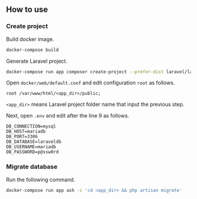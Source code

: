 ## How to use

### Create project

Build docker image.

```bash
docker-compose build
```

Generate Laravel project.

```bash
docker-compose run app composer create-project --prefer-dist laravel/laravel <app_dir>
```

Open `docker/web/default.conf` and edit configuration `root` as follows.

```
root /var/www/html/<app_dir>/public;
```

`<app_dir>` means Laravel project folder name that input the previous step.

Next, open `.env` and edit after the line 9 as follows.

```
DB_CONNECTION=mysql
DB_HOST=mariadb
DB_PORT=3306
DB_DATABASE=laraveldb
DB_USERNAME=mariadb
DB_PASSWORD=p@ssw0rd
```

### Migrate database

Run the following command.

```bash
docker-compose run app ash -c 'cd <app_dir> && php artisan migrate'
```
